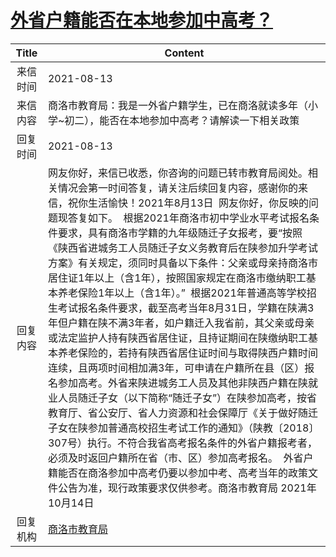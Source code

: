 # <a href="http://www.shangluo.gov.cn/zmhd/ldxxxx.jsp?urltype=leadermail.LeaderMailContentUrl&wbtreeid=1112&leadermailid=7663">外省户籍能否在本地参加中高考？</a>
|Title|Content|
|:---:|---|
|来信时间|2021-08-13|
|来信内容|商洛市教育局：我是一外省户籍学生，已在商洛就读多年（小学~初二），能否在本地参加中高考？请解读一下相关政策|
|回复时间|2021-08-13|
|回复内容|网友你好，来信已收悉，你咨询的问题已转市教育局阅处。相关情况会第一时间答复，请关注后续回复内容，感谢你的来信，祝你生活愉快！2021年8月13日  网友你好，你反映的问题现答复如下。  根据2021年商洛市初中学业水平考试报名条件要求，具有商洛市学籍的九年级随迁子女报考，要“按照《陕西省进城务工人员随迁子女义务教育后在陕参加升学考试方案》有关规定，须同时具备以下条件：父亲或母亲持商洛市居住证1年以上（含1年），按照国家规定在商洛市缴纳职工基本养老保险1年以上（含1年）。”  根据2021年普通高等学校招生考试报名条件要求，截至高考当年8月31日，学籍在陕满3年但户籍在陕不满3年者，如户籍迁入我省前，其父亲或母亲或法定监护人持有陕西省居住证，且持证期间在陕缴纳职工基本养老保险的，若持有陕西省居住证时间与取得陕西户籍时间连续，且两项时间相加满3年，可申请在户籍所在县（区）报名参加高考。外省来陕进城务工人员及其他非陕西户籍在陕就业人员随迁子女（以下简称“随迁子女”）在陕参加高考，按省教育厅、省公安厅、省人力资源和社会保障厅《关于做好随迁子女在陕参加普通高校招生考试工作的通知》（陕教〔2018〕307号）执行。不符合我省高考报名条件的外省户籍报考者，必须及时返回户籍所在省（市、区）参加高考报名。  外省户籍能否在商洛参加中高考仍要以参加中考、高考当年的政策文件公告为准，现行政策要求仅供参考。商洛市教育局 2021年10月14日|
|回复机构|<a href="../../categories/agencies/商洛市教育局.md">商洛市教育局</a>|
